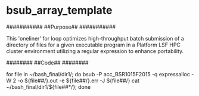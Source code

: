 # bsub_array_template

###########
##Purpose##
###########

This 'oneliner' for loop optimizes high-throughput batch submission of a directory of files for a given executable program in a Platform LSF HPC cluster environment utilizing a regular expression to enhance portability.

########
##Code##
########

for file in ~/bash_final/dir1/; do bsub -P acc_BSR1015F2015 -q expressalloc -W 2 -o ${file##/}.out -e ${file##/}.err -J ${file##/} cat ~/bash_final/dir1/${file##*/}; done
